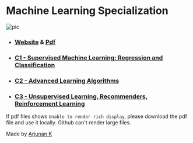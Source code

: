 # Machine Learning Specialization
![pic](https://github.com/arjunan-k/Machine-Learning-Specialization-Coursera/blob/main/Images/Machine_Learning_Specialization_Coursera.png?raw=true)
- ### [Website](https://arjunan-k.github.io/Machine-Learning-Specialization-Coursera-Notes/) & [Pdf](https://github.com/arjunan-k/Machine-Learning-Specialization-Coursera-Notes/blob/main/Files/Complete.pdf)
- ### [C1 - Supervised Machine Learning: Regression and Classification](https://github.com/arjunan-k/Machine-Learning-Specialization-Coursera-Notes/blob/main/Files/Course%201.pdf)
- ### [C2 - Advanced Learning Algorithms](https://github.com/arjunan-k/Machine-Learning-Specialization-Coursera-Notes/blob/main/Files/Course%202.pdf)
- ### [C3 - Unsupervised Learning, Recommenders, Reinforcement Learning](https://github.com/arjunan-k/Machine-Learning-Specialization-Coursera-Notes/blob/main/Files/Course%203.pdf)
If pdf files shows `Unable to render rich display`, please download the pdf file and use it locally. Github can't render large files.

Made by [Arjunan K](http://linkedin.com/in/arjunan-k/)
